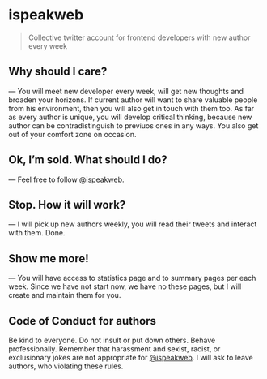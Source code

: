 # ispeakweb

> Collective twitter account for frontend developers with new author every week

## Why should I care?

— You will meet new developer every week, will get new thoughts and broaden your
horizons. If current author will want to share valuable people from his
environment, then you will also get in touch with them too. As far as every
author is unique, you will develop critical thinking, because new author can
be contradistinguish to previuos ones in any ways. You also get out of your
comfort zone on occasion.


## Ok, I’m sold. What should I do?

— Feel free to follow [@ispeakweb][isw].


## Stop. How it will work?

— I will pick up new authors weekly, you will read their tweets and interact
with them. Done.


## Show me more!

— You will have access to statistics page and to summary pages per each week.
Since we have not start now, we have no these pages, but I will create
and maintain them for you.


## Code of Conduct for authors

Be kind to everyone. Do not insult or put down others. Behave professionally.
Remember that harassment and sexist, racist, or exclusionary jokes
are not appropriate for [@ispeakweb][isw]. I will ask to leave authors,
who violating these rules.


[isw]: https://twitter.com/ispeakweb
